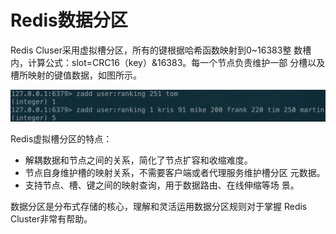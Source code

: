 # Redis数据分区

Redis Cluser采用虚拟槽分区，所有的键根据哈希函数映射到0~16383整 数槽内，计算公式：slot=CRC16（key）&16383。每一个节点负责维护一部 分槽以及槽所映射的键值数据，如图所示。

![](../../.gitbook/assets/image%20%2854%29.png)

Redis虚拟槽分区的特点： 

* 解耦数据和节点之间的关系，简化了节点扩容和收缩难度。 
* 节点自身维护槽的映射关系，不需要客户端或者代理服务维护槽分区 元数据。 
* 支持节点、槽、键之间的映射查询，用于数据路由、在线伸缩等场 景。 

数据分区是分布式存储的核心，理解和灵活运用数据分区规则对于掌握 Redis Cluster非常有帮助。

